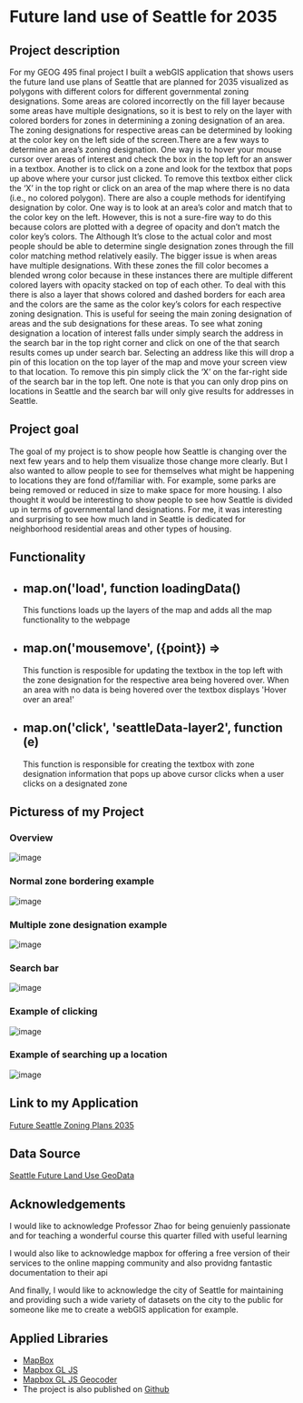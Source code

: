  # Future land use of Seattle for 2035
## Project description
For my GEOG 495 final project I built a webGIS application that shows users the future land use plans of Seattle that are planned for 2035 visualized as polygons with different colors for different governmental zoning designations. Some areas are colored incorrectly on the fill layer because some areas have multiple designations, so it is best to rely on the layer with colored borders for zones in determining a zoning designation of an area. The zoning designations for respective areas can be determined by looking at the color key on the left side of the screen.There are a few ways to determine an area’s zoning designation. One way is to hover your mouse cursor over areas of interest and check the box in the top left for an answer in a textbox. Another is to click on a zone and look for the textbox that pops up above where your cursor just clicked. To remove this textbox either click the ‘X’ in the top right or click on an area of the map where there is no data (i.e., no colored polygon). There are also a couple methods for identifying designation by color. One way is to look at an area’s color and match that to the color key on the left. However, this is not a sure-fire way to do this because colors are plotted with a degree of opacity and don’t match the color key’s colors. The  Although It’s close to the actual color and most people should be able to determine single designation zones through the fill color matching method relatively easily.  The bigger issue is when areas have multiple designations. With these zones the fill color becomes a blended wrong color because in these instances there are multiple different colored layers with opacity stacked on top of each other. To deal with this there is also a layer that shows colored and dashed borders for each area and the colors are the same as the color key’s colors for each respective zoning designation. This is useful for seeing the main zoning designation of areas and the sub designations for these areas. To see what zoning designation a location of interest falls under simply search the address in the search bar in the top right corner and click on one of the that search results comes up under search bar. Selecting an address like this will drop a pin of this location on the top layer of the map and move your screen view to that location. To remove this pin simply click the ‘X’ on the far-right side of the search bar in the top left. One note is that you can only drop pins on locations in Seattle and the search bar will only give results for addresses in Seattle.
## Project goal
The goal of my project is to show people how Seattle is changing over the next few years and to help them visualize those change more clearly. But I also wanted to allow people to see for themselves what might be happening to locations they are fond of/familiar with. For example, some parks are being removed or reduced in size to make space for more housing. I also thought it would be interesting to show people to see how Seattle is divided up in terms of governmental land designations. For me, it was interesting and surprising to see how much land in Seattle is dedicated for neighborhood residential areas and other types of housing.
## Functionality
- ## map.on('load', function loadingData()
    This functions loads up the layers of the map and adds all the map functionality to the webpage
- ## map.on('mousemove', ({point}) =>
    This function is resposible for updating the textbox in the top left with the zone designation for the respective area being hovered over. When an area with no data is being hovered over the textbox displays 'Hover over an area!'
- ## map.on('click', 'seattleData-layer2', function (e)
    This function is responsible for creating the textbox with zone designation information that pops up above cursor clicks when a user clicks on a designated zone
## Picturess of my Project
### Overview
![image](img/overview.PNG)
### Normal zone bordering example
![image](img/normal_bordering.PNG)
### Multiple zone designation example
![image](img/multiple_designations.PNG)
### Search bar
![image](img/search_bar.PNG)
### Example of clicking
![image](img/clicking.PNG)
### Example of searching up a location
![image](img/geocoding_and_click.PNG)

## Link to my Application
[Future Seattle Zoning Plans 2035](https://yodapancake.github.io/geog495_finalproject/)

## Data Source
[Seattle Future Land Use GeoData](https://data-seattlecitygis.opendata.arcgis.com/datasets/SeattleCityGIS::future-land-use-2035/about)

## Acknowledgements
I would like to acknowledge Professor Zhao for being genuienly passionate and for teaching a wonderful course this quarter filled with useful learning

I would also like to acknowledge mapbox for offering a free version of their services to the online mapping community and also providng fantastic documentation to their api

And finally, I would like to acknowledge the city of Seattle for maintaining and providing such a wide variety of datasets on the city to the public for someone like me to create a webGIS application for example.  

## Applied Libraries
* [MapBox](https://www.mapbox.com/)
* [Mapbox GL JS](https://docs.mapbox.com/mapbox-gl-js/api/)
* [Mapbox GL JS Geocoder](https://api.mapbox.com/mapbox-gl-js/plugins/mapbox-gl-geocoder/v4.7.2/mapbox-gl-geocoder.min.js)
* The project is also published on [Github](https://github.com/)
